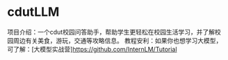 # cdutLLM
项目介绍：一个cdut校园问答助手，帮助学生更轻松在校园生活学习，并了解校园周边有关美食，游玩，交通等攻略信息。
教程安利：如果你也想学习大模型，可了解：[大模型实战营]https://github.com/InternLM/Tutorial
